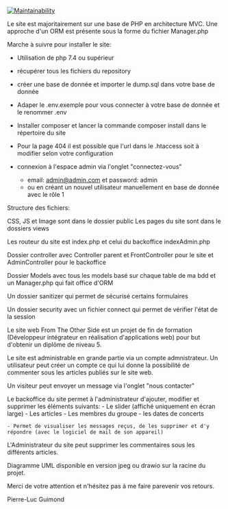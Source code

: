 [![Maintainability](https://api.codeclimate.com/v1/badges/b1de6421d99a71a03388/maintainability)](https://codeclimate.com/github/plguimond/fromtheotherside/maintainability)


Le site est majoritairement sur une base de PHP en architecture MVC.
Une approche d'un ORM est présente sous la forme du fichier Manager.php

Marche à suivre pour installer le site:

- Utilisation de php 7.4 ou supérieur

- récupérer tous les fichiers du repository
- créer une base de donnée et importer le dump.sql dans votre base de donnée
- Adaper le .env.exemple pour vous connecter à votre base de donnée et le renommer .env
- Installer composer et lancer la commande composer install dans le répertoire du site
- Pour la page 404 il est possible que l'url dans le .htaccess soit à modifier selon votre      configuration

- connexion à l'espace admin via l'onglet "connectez-vous" 
    - email: admin@admin.com et password: admin 
    - ou en créant un nouvel utilisateur manuellement en base de donnée avec le rôle 1

Structure des fichiers: 

CSS, JS et Image sont dans le dossier public
Les pages du site sont dans le dossiers views

Les routeur du site est index.php et celui du backoffice indexAdmin.php

Dossier controller avec Controller parent et FrontController pour le site et AdminController pour le backoffice

Dossier Models avec tous les models basé sur chaque table de ma bdd et un Manager.php qui fait office d'ORM

Un dossier sanitizer qui permet de sécurisé certains formulaires

Un dossier security avec un fichier connect qui permet de vérifier l'état de la session

Le site web From The Other Side est un projet de fin de formation (Développeur intégrateur en réalisation d'applications web) pour but d'obtenir un diplôme de niveau 5.

Le site est administrable en grande partie via un compte admnistrateur.
Un utilisateur peut créer un compte ce qui lui donne la possibilité de commenter sous les articles publiés sur le site web.

Un visiteur peut envoyer un message via l'onglet "nous contacter"

Le backoffice du site permet à l'administrateur d'ajouter, modifier et supprimer les éléments suivants:
    - Le slider (affiché uniquement en écran large)
    - Les articles
    - Les membres du groupe
    - les dates de concerts

    - Permet de visualiser les messages reçus, de les supprimer et d'y répondre (avec le logiciel de mail de son appareil)

L'Administrateur du site peut supprimer les commentaires sous les différents articles.

Diagramme UML disponible en version jpeg ou drawio sur la racine du projet.

Merci de votre attention et n'hésitez pas à me faire parevenir vos retours.

Pierre-Luc Guimond

    




